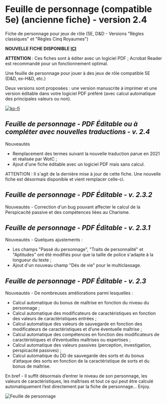 # Feuille de personnage (compatible 5e) (ancienne fiche) - version 2.4
Fiche de personnage pour jeux de rôle (5E, D&amp;D - Versions "Règles classiques" et "Règles Cinq Royaumes")

**NOUVELLE FICHE DISPONIBLE [ICI](https://github.com/HippoAndElephant/Feuille_Personnage_Square)**

**ATTENTION** : Ces fiches sont à éditer avec un logiciel PDF ; Acrobat Reader est recommandé pour un fonctionnement optimal.

Une feuille de personnage pour jouer à des jeux de rôle compatible 5E (D&D, ex-H&D, etc.)

Deux versions sont proposées : une version manuscrite à imprimer et une version éditable dans votre logiciel PDF préféré (avec calcul automatique des principales valeurs ou non).

[![ko-fi](https://ko-fi.com/img/githubbutton_sm.svg)](https://ko-fi.com/X8X047X1L)

## _Feuille de personnage - PDF Éditable ou à compléter avec nouvelles traductions - v. 2.4_

Nouveautés
- Remplacement des termes suivant la nouvelle traduction parue en 2021 et réalisée par WotC ;
- Ajout d'une fiche éditable avec un logiciel PDF mais sans calcul. 

ATTENTION : Il s'agit de la dernière mise à jour de cette fiche. Une nouvelle fiche est désormais disponible et vient remplacer celle-ci.

## _Feuille de personnage - PDF Éditable - v. 2.3.2_

Nouveautés -
Correction d'un bug pouvant affecter le calcul de la Perspicacité passive et des compétences liées au Charisme.

## _Feuille de personnage - PDF Éditable - v. 2.3.1_

Nouveautés -
Quelques ajustements :
- Les champs "Passé du personnage", "Traits de personnalité" et "Aptitudes" ont été modifiés pour que la taille de police s'adapte à la longueur du texte ;
- Ajout d'un nouveau champ "Dés de vie" pour le multiclassage.

## _Feuille de personnage - PDF Éditable - v. 2.3_

Nouveautés -
De nombreuses améliorations parmi lesquelles :
- Calcul automatique du bonus de maîtrise en fonction du niveau du personnage ;
- Calcul automatique des modificateurs de caractéristiques en fonction des valeurs de caractéristiques entrées ;
- Calcul automatique des valeurs de sauvegarde en fonction des modificateurs de caractéristiques et d’une éventuelle maîtrise ;
- Calcul automatique des compétences en fonction des modificateurs de caractéristiques et d’éventuelles maîtrises ou expertises ;
- Calcul automatique des valeurs passives (perception, investigation, perspicacité passives) ;
- Calcul automatique du DD de sauvegarde des sorts et du bonus d’attaque des sorts en fonction de la caractéristique de sorts et du bonus de maîtrise.

En bref -
Il suffit désormais d’entrer le niveau de son personnage, les valeurs de caractéristiques, les maîtrises et tout ce qui peut être calculé automatiquement l’est directement par la fiche de personnage… Enjoy.

![Feuille de personnage](https://nsa40.casimages.com/img/2021/05/08/210508090144712125.jpg)
